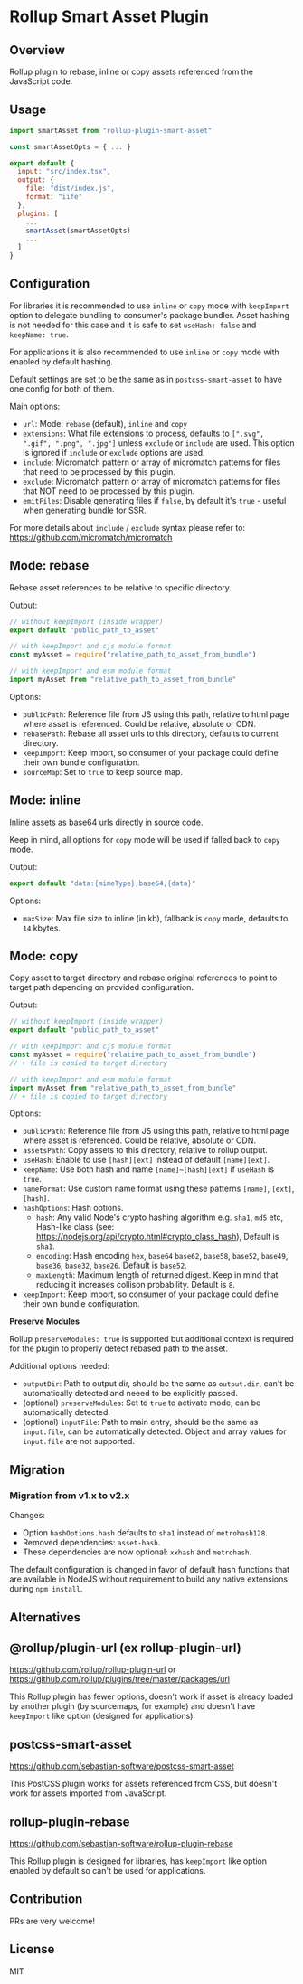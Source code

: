 # Rollup Smart Asset Plugin

## Overview

Rollup plugin to rebase, inline or copy assets referenced from the JavaScript code.

## Usage

```js
import smartAsset from "rollup-plugin-smart-asset"

const smartAssetOpts = { ... }

export default {
  input: "src/index.tsx",
  output: {
    file: "dist/index.js",
    format: "iife"
  },
  plugins: [
    ...
    smartAsset(smartAssetOpts)
    ...
  ]
}
```

## Configuration

For libraries it is recommended to use `inline` or `copy` mode with `keepImport`
option to delegate bundling to consumer's package bundler. Asset hashing is not
needed for this case and it is safe to set `useHash: false` and `keepName: true`.

For applications it is also recommended to use `inline` or `copy` mode with
enabled by default hashing.

Default settings are set to be the same as in `postcss-smart-asset` to have one
config for both of them.

Main options:

- `url`: Mode: `rebase` (default), `inline` and `copy`
- `extensions`: What file extensions to process, defaults to
  `[".svg", ".gif", ".png", ".jpg"]` unless `exclude` or `include` are used.
  This option is ignored if `include` or `exclude` options are used.
- `include`: Micromatch pattern or array of micromatch patterns for files that
  need to be processed by this plugin.
- `exclude`: Micromatch pattern or array of micromatch patterns for files that
  NOT need to be processed by this plugin.
- `emitFiles`: Disable generating files if `false`, by default it's `true` -
  useful when generating bundle for SSR.

For more details about `include` / `exclude` syntax please refer to:
<https://github.com/micromatch/micromatch>

## Mode: rebase

Rebase asset references to be relative to specific directory.

Output:

```js
// without keepImport (inside wrapper)
export default "public_path_to_asset"

// with keepImport and cjs module format
const myAsset = require("relative_path_to_asset_from_bundle")

// with keepImport and esm module format
import myAsset from "relative_path_to_asset_from_bundle"
```

Options:

- `publicPath`: Reference file from JS using this path, relative to html page
  where asset is referenced. Could be relative, absolute or CDN.
- `rebasePath`: Rebase all asset urls to this directory, defaults to current directory.
- `keepImport`: Keep import, so consumer of your package could define their own
  bundle configuration.
- `sourceMap`: Set to `true` to keep source map.

## Mode: inline

Inline assets as base64 urls directly in source code.

Keep in mind, all options for `copy` mode will be used if falled back to `copy` mode.

Output:

```js
export default "data:{mimeType};base64,{data}"
```

Options:

- `maxSize`: Max file size to inline (in kb), fallback is `copy` mode,
  defaults to `14` kbytes.

## Mode: copy

Copy asset to target directory and rebase original references to point to target path
depending on provided configuration.

Output:

```js
// without keepImport (inside wrapper)
export default "public_path_to_asset"

// with keepImport and cjs module format
const myAsset = require("relative_path_to_asset_from_bundle")
// + file is copied to target directory

// with keepImport and esm module format
import myAsset from "relative_path_to_asset_from_bundle"
// + file is copied to target directory
```

Options:

- `publicPath`: Reference file from JS using this path, relative to html page
  where asset is referenced. Could be relative, absolute or CDN.
- `assetsPath`: Copy assets to this directory, relative to rollup output.
- `useHash`: Enable to use `[hash][ext]` instead of default `[name][ext]`.
- `keepName`: Use both hash and name `[name]~[hash][ext]` if `useHash` is `true`.
- `nameFormat`: Use custom name format using these patterns `[name]`, `[ext]`,
  `[hash]`.
- `hashOptions`: Hash options.
  - `hash`: Any valid Node's crypto hashing algorithm e.g. `sha1`, `md5` etc,
    Hash-like class (see: https://nodejs.org/api/crypto.html#crypto_class_hash),
    Default is `sha1`.
  - `encoding`: Hash encoding `hex`, `base64` `base62`, `base58`, `base52`,
    `base49`, `base36`, `base32`, `base26`. Default is `base52`.
  - `maxLength`: Maximum length of returned digest. Keep in mind that
    reducing it increases collison probability. Default is `8`.
- `keepImport`: Keep import, so consumer of your package could define their own
  bundle configuration.

**Preserve Modules**

Rollup `preserveModules: true` is supported but additional context is required
for the plugin to properly detect rebased path to the asset.

Additional options needed:

- `outputDir`: Path to output dir, should be the same as `output.dir`, can't be
  automatically detected and neeed to be explicitly passed.
- (optional) `preserveModules`: Set to `true` to activate mode, can be
  automatically detected.
- (optional) `inputFile`: Path to main entry, should be the same as `input.file`,
  can be automatically detected. Object and array values for `input.file` are not
  supported.

## Migration

### Migration from v1.x to v2.x

Changes:

- Option `hashOptions.hash` defaults to `sha1` instead of `metrohash128`.
- Removed dependencies: `asset-hash`.
- These dependencies are now optional: `xxhash` and `metrohash`.

The default configuration is changed in favor of default hash functions
that are available in NodeJS without requirement to build any native
extensions during `npm install`.

## Alternatives

## @rollup/plugin-url (ex rollup-plugin-url)

<https://github.com/rollup/rollup-plugin-url>
or
<https://github.com/rollup/plugins/tree/master/packages/url>

This Rollup plugin has fewer options, doesn't work if asset is already loaded
by another plugin (by sourcemaps, for example) and doesn't have `keepImport`
like option (designed for applications).

## postcss-smart-asset

<https://github.com/sebastian-software/postcss-smart-asset>

This PostCSS plugin works for assets referenced from CSS, but doesn't work for
assets imported from JavaScript.

## rollup-plugin-rebase

<https://github.com/sebastian-software/rollup-plugin-rebase>

This Rollup plugin is designed for libraries, has `keepImport` like option
enabled by default so can't be used for applications.

## Contribution

PRs are very welcome!

## License

MIT
